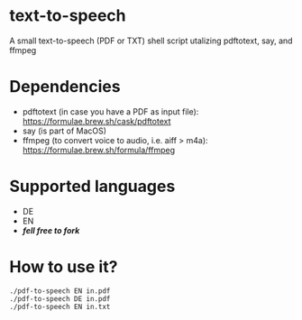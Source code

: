 # text-to-speech
A small text-to-speech (PDF or TXT) shell script utalizing pdftotext, say, and ffmpeg

# Dependencies
* pdftotext (in case you have a PDF as input file): https://formulae.brew.sh/cask/pdftotext
* say (is part of MacOS)
* ffmpeg (to convert voice to audio, i.e. aiff > m4a): https://formulae.brew.sh/formula/ffmpeg

# Supported languages
* DE
* EN
* ***fell free to fork***

# How to use it?
```shell
./pdf-to-speech EN in.pdf
./pdf-to-speech DE in.pdf
./pdf-to-speech EN in.txt
```
